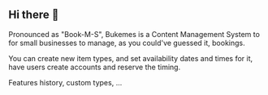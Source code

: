 ## Hi there 👋

<!--

**Here are some ideas to get you started:**

🙋‍♀️ A short introduction - what is your organization all about?
🌈 Contribution guidelines - how can the community get involved?
👩‍💻 Useful resources - where can the community find your docs? Is there anything else the community should know?
🍿 Fun facts - what does your team eat for breakfast?
🧙 Remember, you can do mighty things with the power of [Markdown](https://docs.github.com/github/writing-on-github/getting-started-with-writing-and-formatting-on-github/basic-writing-and-formatting-syntax)
-->

Pronounced as "Book-M-S", Bukemes is a Content Management System to for small businesses to manage, as you could've guessed it, bookings. 

You can create new item types, and set availability dates and times for it, have users create accounts and reserve the timing. 

Features history, custom types, ...
